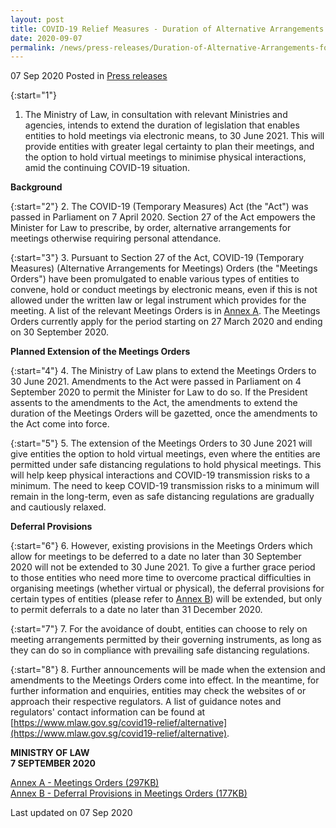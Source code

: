 ```yaml
---
layout: post
title: COVID-19 Relief Measures - Duration of Alternative Arrangements for Meetings to be Extended
date: 2020-09-07
permalink: /news/press-releases/Duration-of-Alternative-Arrangements-for-Meetings-to-be-Extended
---
```


07 Sep 2020 Posted in [Press releases](/news/press-releases)

{:start="1"}
1. The Ministry of Law, in consultation with relevant Ministries and agencies, intends to extend the duration of legislation that enables entities to hold meetings via electronic means, to 30 June 2021. This will provide entities with greater legal certainty to plan their meetings, and the option to hold virtual meetings to minimise physical interactions, amid the continuing COVID-19 situation.

**Background**

{:start="2"}
2. The COVID-19 (Temporary Measures) Act (the "Act") was passed in Parliament on 7 April 2020. Section 27 of the Act empowers the Minister for Law to prescribe, by order, alternative arrangements for meetings otherwise requiring personal attendance. 

{:start="3"}
3. Pursuant to Section 27 of the Act, COVID-19 (Temporary Measures) (Alternative Arrangements for Meetings) Orders (the "Meetings Orders") have been promulgated to enable various types of entities to convene, hold or conduct meetings by electronic means, even if this is not allowed under the written law or legal instrument which provides for the meeting. A list of the relevant Meetings Orders is in <u>Annex A</u>. The Meetings Orders currently apply for the period starting on 27 March 2020 and ending on 30 September 2020. 

**Planned Extension of the Meetings Orders**

{:start="4"}
4. The Ministry of Law plans to extend the Meetings Orders to 30 June 2021. Amendments to the Act were passed in Parliament on 4 September 2020 to permit the Minister for Law to do so. If the President assents to the amendments to the Act, the amendments to extend the duration of the Meetings Orders will be gazetted, once the amendments to the Act come into force. 

{:start="5"}
5. The extension of the Meetings Orders to 30 June 2021 will give entities the option to hold virtual meetings, even where the entities are permitted under safe distancing regulations to hold physical meetings. This will help keep physical interactions and COVID-19 transmission risks to a minimum. The need to keep COVID-19 transmission risks to a minimum will remain in the long-term, even as safe distancing regulations are gradually and cautiously relaxed. 

**Deferral Provisions**

{:start="6"}
6. However, existing provisions in the Meetings Orders which allow for meetings to be deferred to a date no later than 30 September 2020 will not be extended to 30 June 2021. To give a further grace period to those entities who need more time to overcome practical difficulties in organising meetings (whether virtual or physical), the deferral provisions for certain types of entities (please refer to <u>Annex B</u>) will be extended, but only to permit deferrals to a date no later than 31 December 2020. 

{:start="7"}
7. For the avoidance of doubt, entities can choose to rely on meeting arrangements permitted by their governing instruments, as long as they can do so in compliance with prevailing safe distancing regulations.

{:start="8"}
8. Further announcements will be made when the extension and amendments to the Meetings Orders come into effect. In the meantime, for further information and enquiries, entities may check the websites of or approach their respective regulators. A list of guidance notes and regulators' contact information can be found at [https://www.mlaw.gov.sg/covid19-relief/alternative](https://www.mlaw.gov.sg/covid19-relief/alternative).  


**MINISTRY OF LAW**
<br>**7 SEPTEMBER 2020**


[Annex A - Meetings Orders (297KB)](/files/news/press-releases/2020/9/AnnexA_AlternativeMeetingArrangements.pdf)
<br>[Annex B - Deferral Provisions in Meetings Orders (177KB)](/files/news/press-releases/2020/9/AnnexB_AlternativeMeetingArrangements.pdf)


<p class="right-side-updated">Last updated on 07 Sep 2020</p>
